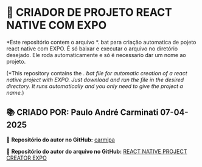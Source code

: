 # 🚀 CRIADOR DE PROJETO REACT NATIVE COM EXPO

*Este repositório contem o arquivo *. bat para criação automatica de pojeto react native com EXPO. É só baixar e executar o arquivo no diretório desejado. Ele roda automaticamente e só é necessario dar um nome ao projeto.

(*This repository contains the *. bat file for automatic creation of a react native project with EXPO. Just download and run the file in the desired directory. It runs automatically and you only need to give the project a name.*)

## 📚 CRIADO POR:  Paulo André Carminati 07-04-2025

📌 **Repositório do autor no GitHub:** [carmipa](https://github.com/carmipa)

📌 **Repositório do autor do arquivo no GitHub:** [REACT NATIVE PROJECT CREATOR EXPO](https://github.com/carmipa/reactNativeCreatorExpo_bat)
